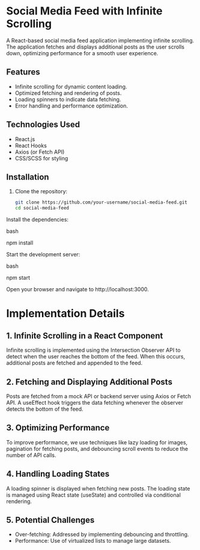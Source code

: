 # Social Media Feed with Infinite Scrolling

A React-based social media feed application implementing infinite scrolling. The application fetches and displays additional posts as the user scrolls down, optimizing performance for a smooth user experience.

## Features

- Infinite scrolling for dynamic content loading.
- Optimized fetching and rendering of posts.
- Loading spinners to indicate data fetching.
- Error handling and performance optimization.

## Technologies Used

- React.js
- React Hooks
- Axios (or Fetch API)
- CSS/SCSS for styling

## Installation

1. Clone the repository:

   ```bash
   git clone https://github.com/your-username/social-media-feed.git
   cd social-media-feed

Install the dependencies:

bash

npm install

Start the development server:

bash

npm start

Open your browser and navigate to http://localhost:3000.

# Implementation Details
## 1. Infinite Scrolling in a React Component

Infinite scrolling is implemented using the Intersection Observer API to detect when the user reaches the bottom of the feed. When this occurs, additional posts are fetched and appended to the feed.

## 2. Fetching and Displaying Additional Posts

Posts are fetched from a mock API or backend server using Axios or Fetch API. A useEffect hook triggers the data fetching whenever the observer detects the bottom of the feed.

## 3. Optimizing Performance

To improve performance, we use techniques like lazy loading for images, pagination for fetching posts, and debouncing scroll events to reduce the number of API calls.

## 4. Handling Loading States

A loading spinner is displayed when fetching new posts. The loading state is managed using React state (useState) and controlled via conditional rendering.

## 5. Potential Challenges

+ Over-fetching: Addressed by implementing debouncing and throttling.
+ Performance: Use of virtualized lists to manage large datasets.
